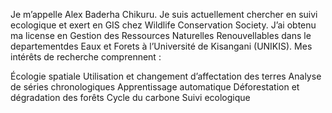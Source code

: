 Je m’appelle Alex Baderha Chikuru. Je suis actuellement chercher en suivi ecologique et exert en GIS chez Wildlife Conservation Society. J’ai obtenu ma license en Gestion des Ressources Naturelles Renouvellables dans le departementdes Eaux et Forets à l’Université de Kisangani (UNIKIS). Mes intérêts de recherche comprennent :

Écologie spatiale
Utilisation et changement d’affectation des terres
Analyse de séries chronologiques
Apprentissage automatique
Déforestation et dégradation des forêts
Cycle du carbone 
Suivi ecologique 
